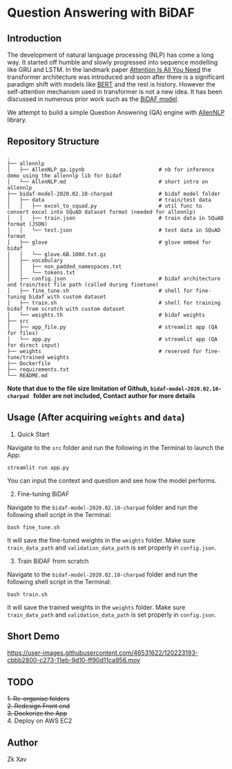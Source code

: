 # Question Answering with BiDAF

## Introduction

The development of natural language processing (NLP) has come a long way. It started off humble and slowly progressed into sequence modelling like GRU and LSTM. In the landmark paper [Attention Is All You Need][1] the transformer architecture was introduced and soon after there is a significant paradigm shift with models like [BERT][2] and the rest is history. However the self-attention mechanism used in transformer is not a new idea. It has been discussed in numerous prior work such as the [BiDAF model][3].                 

We attempt to build a simple Question Answering (QA) engine with [AllenNLP][4] library.               

## Repository Structure

```
.
├── allennlp
│   ├── AllenNLP_qa.ipynb                        # nb for inference demo using the allennlp lib for bidaf
│   └── AllenNLP.md                              # short intro on allennlp
├── bidaf-model-2020.02.10-charpad               # bidaf model folder
│   ├── data                                     # train/test data
│   │   ├── excel_to_squad.py                    # util func to convert excel into SQuAD dataset format (needed for allennlp)
│   │   ├── train.json                           # train data in SQuAD format (JSON)
│   │   └── test.json                            # test data in SQuAD format
│   ├── glove                                    # glove embed for bidaf
│   │   └── glove.6B.100d.txt.gz                 
│   ├── vocabulary
│   │   ├── non_padded_namespaces.txt  
│   │   └── tokens.txt
│   ├── config.json                              # bidaf architecture and train/test file path (called during finetune)
│   ├── fine_tune.sh                             # shell for fine-tuning bidaf with custom dataset
│   ├── train.sh                                 # shell for training bidaf from scratch with custom dataset
│   └── weights.th                               # bidaf weights
├── src                             
│   ├── app_file.py                              # streamlit app (QA for files)
│   └── app.py                                   # streamlit app (QA for direct input)
├── weights                                      # reserved for fine-tune/trained weights
├── Dockerfile
├── requirements.txt
└── README.md
```
**Note that due to the file size limitation of Github, `bidaf-model-2020.02.10-charpad ` folder are not included, Contact author for more details**   


## Usage (After acquiring `weights` and `data`)               

1. Quick Start             

Navigate to the `src` folder and run the following in the Terminal to launch the App:

```
streamlit run app.py
```
You can input the context and question and see how the model performs.

2. Fine-tuning BiDAF         

Navigate to the `bidaf-model-2020.02.10-charpad` folder and run the following shell script in the Terminal:

```
bash fine_tune.sh
```
It will save the fine-tuned weights in the `weights` folder. Make sure `train_data_path` and `validation_data_path` is set properly in `config.json`.

3. Train BiDAF from scratch        

Navigate to the `bidaf-model-2020.02.10-charpad` folder and run the following shell script in the Terminal:

```
bash train.sh
```
It will save the trained weights in the `weights` folder. Make sure `train_data_path` and `validation_data_path` is set properly in `config.json`.

## Short Demo

https://user-images.githubusercontent.com/46531622/120223193-cbbb2800-c273-11eb-9d10-ff90d11ca956.mov


## TODO         
~~1. Re-organise folders~~                  
~~2. Redesign Front end~~                 
~~3. Dockerize the App~~                
4. Deploy on AWS EC2            

## Author

Zk Xav



[1]: https://arxiv.org/abs/1706.03762
[2]: https://arxiv.org/abs/1810.04805
[3]: https://arxiv.org/abs/1611.01603
[4]: https://allennlp.org/
